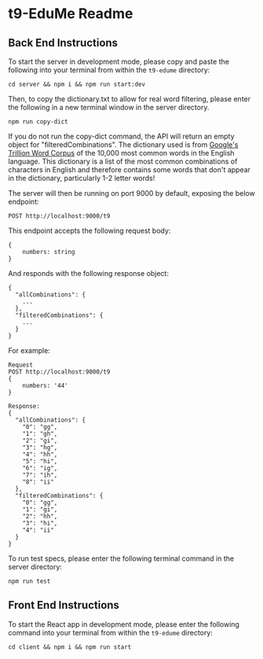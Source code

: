 # t9-EduMe Readme

## Back End Instructions

To start the server in development mode, please copy and paste the following into your terminal from within the `t9-edume` directory:

`cd server && npm i && npm run start:dev`

Then, to copy the dictionary.txt to allow for real word filtering, please enter the following in a new terminal window in the server directory.

`npm run copy-dict`

If you do not run the copy-dict command, the API will return an empty object for "filteredCombinations". The dictionary used is from [Google's Trillion Word Corpus](https://github.com/first20hours/google-10000-english) of the 10,000 most common words in the English language. This dictionary is a list of the most common combinations of characters in English and therefore contains some words that don't appear in the dictionary, particularly 1-2 letter words!

The server will then be running on port 9000 by default, exposing the below endpoint:

`POST http://localhost:9000/t9`

This endpoint accepts the following request body:

    {
    	numbers: string
    }

And responds with the following response object:

    {
      "allCombinations": {
    	...
      },
      "filteredCombinations": {
    	...
      }
    }

For example:

    Request
    POST http://localhost:9000/t9
    {
    	numbers: '44'
    }

    Response:
    {
      "allCombinations": {
        "0": "gg",
        "1": "gh",
        "2": "gi",
        "3": "hg",
        "4": "hh",
        "5": "hi",
        "6": "ig",
        "7": "ih",
        "8": "ii"
      },
      "filteredCombinations": {
        "0": "gg",
        "1": "gi",
        "2": "hh",
        "3": "hi",
        "4": "ii"
      }
    }

To run test specs, please enter the following terminal command in the server directory:

    npm run test

## Front End Instructions

To start the React app in development mode, please enter the following command into your terminal from within the `t9-edume` directory:

`cd client && npm i && npm run start`
